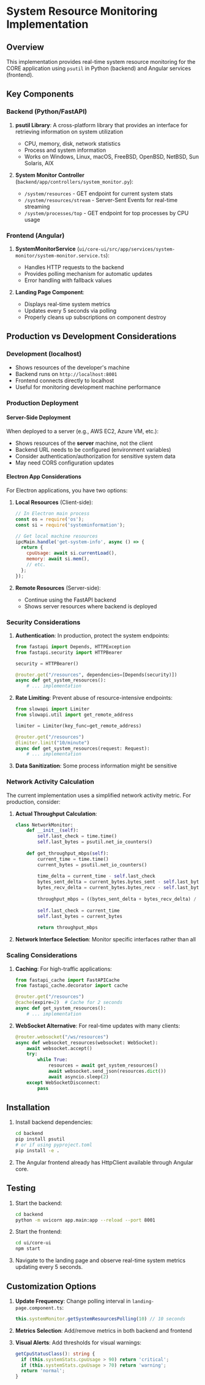 # System Resource Monitoring Implementation

## Overview

This implementation provides real-time system resource monitoring for the CORE application using `psutil` in Python (backend) and Angular services (frontend).

## Key Components

### Backend (Python/FastAPI)

1. **psutil Library**: A cross-platform library that provides an interface for retrieving information on system utilization
   - CPU, memory, disk, network statistics
   - Process and system information
   - Works on Windows, Linux, macOS, FreeBSD, OpenBSD, NetBSD, Sun Solaris, AIX

2. **System Monitor Controller** (`backend/app/controllers/system_monitor.py`):
   - `/system/resources` - GET endpoint for current system stats
   - `/system/resources/stream` - Server-Sent Events for real-time streaming
   - `/system/processes/top` - GET endpoint for top processes by CPU usage

### Frontend (Angular)

1. **SystemMonitorService** (`ui/core-ui/src/app/services/system-monitor/system-monitor.service.ts`):
   - Handles HTTP requests to the backend
   - Provides polling mechanism for automatic updates
   - Error handling with fallback values

2. **Landing Page Component**: 
   - Displays real-time system metrics
   - Updates every 5 seconds via polling
   - Properly cleans up subscriptions on component destroy

## Production vs Development Considerations

### Development (localhost)
- Shows resources of the developer's machine
- Backend runs on `http://localhost:8001`
- Frontend connects directly to localhost
- Useful for monitoring development machine performance

### Production Deployment

#### Server-Side Deployment
When deployed to a server (e.g., AWS EC2, Azure VM, etc.):
- Shows resources of the **server** machine, not the client
- Backend URL needs to be configured (environment variables)
- Consider authentication/authorization for sensitive system data
- May need CORS configuration updates

#### Electron App Considerations
For Electron applications, you have two options:

1. **Local Resources** (Client-side):
   ```javascript
   // In Electron main process
   const os = require('os');
   const si = require('systeminformation');
   
   // Get local machine resources
   ipcMain.handle('get-system-info', async () => {
     return {
       cpuUsage: await si.currentLoad(),
       memory: await si.mem(),
       // etc.
     };
   });
   ```

2. **Remote Resources** (Server-side):
   - Continue using the FastAPI backend
   - Shows server resources where backend is deployed

### Security Considerations

1. **Authentication**: In production, protect the system endpoints:
   ```python
   from fastapi import Depends, HTTPException
   from fastapi.security import HTTPBearer
   
   security = HTTPBearer()
   
   @router.get("/resources", dependencies=[Depends(security)])
   async def get_system_resources():
       # ... implementation
   ```

2. **Rate Limiting**: Prevent abuse of resource-intensive endpoints:
   ```python
   from slowapi import Limiter
   from slowapi.util import get_remote_address
   
   limiter = Limiter(key_func=get_remote_address)
   
   @router.get("/resources")
   @limiter.limit("10/minute")
   async def get_system_resources(request: Request):
       # ... implementation
   ```

3. **Data Sanitization**: Some process information might be sensitive

### Network Activity Calculation

The current implementation uses a simplified network activity metric. For production, consider:

1. **Actual Throughput Calculation**:
   ```python
   class NetworkMonitor:
       def __init__(self):
           self.last_check = time.time()
           self.last_bytes = psutil.net_io_counters()
       
       def get_throughput_mbps(self):
           current_time = time.time()
           current_bytes = psutil.net_io_counters()
           
           time_delta = current_time - self.last_check
           bytes_sent_delta = current_bytes.bytes_sent - self.last_bytes.bytes_sent
           bytes_recv_delta = current_bytes.bytes_recv - self.last_bytes.bytes_recv
           
           throughput_mbps = ((bytes_sent_delta + bytes_recv_delta) / time_delta) / (1024 * 1024)
           
           self.last_check = current_time
           self.last_bytes = current_bytes
           
           return throughput_mbps
   ```

2. **Network Interface Selection**: Monitor specific interfaces rather than all

### Scaling Considerations

1. **Caching**: For high-traffic applications:
   ```python
   from fastapi_cache import FastAPICache
   from fastapi_cache.decorator import cache
   
   @router.get("/resources")
   @cache(expire=2)  # Cache for 2 seconds
   async def get_system_resources():
       # ... implementation
   ```

2. **WebSocket Alternative**: For real-time updates with many clients:
   ```python
   @router.websocket("/ws/resources")
   async def websocket_resources(websocket: WebSocket):
       await websocket.accept()
       try:
           while True:
               resources = await get_system_resources()
               await websocket.send_json(resources.dict())
               await asyncio.sleep(2)
       except WebSocketDisconnect:
           pass
   ```

## Installation

1. Install backend dependencies:
   ```bash
   cd backend
   pip install psutil
   # or if using pyproject.toml
   pip install -e .
   ```

2. The Angular frontend already has HttpClient available through Angular core.

## Testing

1. Start the backend:
   ```bash
   cd backend
   python -m uvicorn app.main:app --reload --port 8001
   ```

2. Start the frontend:
   ```bash
   cd ui/core-ui
   npm start
   ```

3. Navigate to the landing page and observe real-time system metrics updating every 5 seconds.

## Customization Options

1. **Update Frequency**: Change polling interval in `landing-page.component.ts`:
   ```typescript
   this.systemMonitor.getSystemResourcesPolling(10) // 10 seconds
   ```

2. **Metrics Selection**: Add/remove metrics in both backend and frontend

3. **Visual Alerts**: Add thresholds for visual warnings:
   ```typescript
   getCpuStatusClass(): string {
     if (this.systemStats.cpuUsage > 90) return 'critical';
     if (this.systemStats.cpuUsage > 70) return 'warning';
     return 'normal';
   }
   ``` 